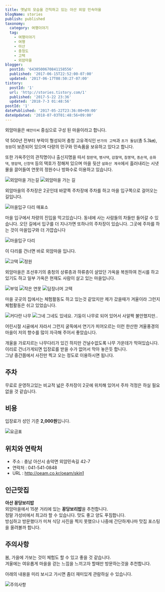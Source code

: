 ```yaml
---
title: 옛날의 모습을 간직하고 있는 아산 외암 민속마을
blogName: stories
publish: published
taxonomy:
  category: 여행이야기
  tag:
    - 여행이야기
    - 여행
    - 아산
    - 충청도
    - 고택
    - 외암마을
blogger:
  postId: '6430500670841158556'
  published: '2017-06-15T22:52:00-07:00'
  updated: '2017-06-17T08:50:27-07:00'
tistory:
  postId: '1'
  url: 'http://stories.tistory.com/1'
  published: '2017-5-22 23:36'
  updated: '2018-7-3 01:48:56'
postId: '1'
datePublished: '2017-05-22T23:36:00+09:00'
dateUpdated: '2018-07-03T01:48:56+09:00'
---
```


외암마을은 `예안이씨` 중심으로 구성 된 마을이라고 합니다.

약 500년 전부터 부락이 형성되어 충청 고유격식인 `반가의 고택`과 `초가 돌담`(총 5.3㎞), `정원`이 보존되어 있으며 다량의 민구와 민속품을 보유하고 있다고 합니다.

또한 가옥주인의 관직명이나 출신지명을 따서 `참판댁`, `병사댁`, `감찰댁`, `참봉댁`, `종손댁`, `송화댁`, `영암댁`, `신창댁` 등의 택호가 정해져 있으며 마을 뒷산 `설화산 계곡`에서 흘러내리는 시냇물을 끌어들여 연못의 정원수나 방화수로 이용하고 있습니다.

![외암마을 가는길](images/img1.jpeg)
![외암마을 가는 길](images/img2.jpeg)

외암마을의 주차장은 2곳인데 바깥쪽 주차장에 주차를 하고 마을 입구쪽으로 걸어오는 길입니다.

![마을입구 다리 매표소](images/img3.jpeg)

마을 입구에서 차량의 진입을 막고있습니다. 동네에 사는 사람들의 차들만 들어갈 수 있습니다.
오던 길에서 입구를 더 지나가면 또하나의 주차장이 있습니다. 그곳에 주차를 하는 것이 마을입구와 더 가깝습니다

![마을입구 다리](images/img4.jpeg)

이 다리를 건너면 바로 외암마을 입니다.

![고택](images/img5.jpeg)
![정원](images/img6.jpeg)

외암마을은 조선후기의 충청의 상류층과 하류층이 살았던 가옥을 복원하여 전시를 하고 있기도 하고 일부 가옥은 현재도 사람이 살고 있는 마을입니다.

![부엌](images/img7.jpeg)
![작은 연못](images/img8.jpeg)
![담장너머 고택](images/img9.jpeg)

마을 곳곳의 집에서는 체험활동도 하고 있는것 같았지만 제가 갔을때가 겨울이라 그런지 체험활동은 쉬고 있었습니다.

![커다란 나무](images/img11.jpeg)
![그네](images/img12.jpeg)
그네도 있네요. 기둥이 나무로 되어 있어서 사알짝 불안했지만..

어린시절 시골에서 자라서 그런지 굴뚝에서 연기가 피어오르는 이런 한산한 겨울풍경의 마을이 저의 향수를 많이 자극해 주어서 좋았습니다.

개울을 가로지르는 나무다리가 있긴 하지만 건널수없도록 나무 가운데가 막혀있습니다.  
이리로 건너가게되면 입장료를 받을 수가 없어서 막아 놓은듯 합니다.  
그냥 중간쯤에서 사진만 찍고 오는 정도로 이용하시면 됩니다.

## 주차

무료로 운영하고있는 비교적 넓은 주차장이 2곳에 위치해 있어서 주차 걱정은 하실 필요 없을 것 같습니다.

## 비용

입장료가 성인 기준 **2,000원**입니다.

![요금표](images/img15.jpeg)

## 위치와 연락처

- 주소 : 충남 아산시 송악면 외암민속길 42-7
- 연락처 : 041-541-0848
- URL : http://oeam.co.kr/oeam/skin1

## 인근맛집

**아산 꽁당보리밥**  
외암마을에서 15분 거리에 있는 **꽁당보리밥**을 추천합니다.  
정말 가성비에서 최고라 할 수 있습니다. 맛도 좋고 양도 푸짐합니다.  
방심하고 방문했다가 미쳐 식당 사진을 찍지 못했으나 나중에 간단하게나마 맛집 포스팅을 올려볼까 합니다.

## 주의사항

봄, 가을에 가보는 것이 체험도 할 수 있고 좋을 것 같습니다.  
겨울에는 여유롭게 마을을 걷는 느낌을 느끼고자 할때만 방문하는것을 추천합니다.

아래의 내용을 미리 보시고 가시면 좀더 재미있게 관람하실 수 있습니다.

![주의사항](images/img16.jpeg)
